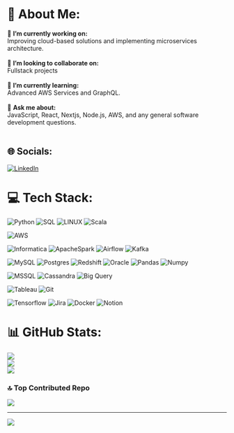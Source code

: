 # 💫 About Me:
🔭 **I’m currently working on:**  <br>Improving cloud-based solutions and implementing microservices architecture.<br><br>👯 **I’m looking to collaborate on:**  <br>Fullstack projects<br><br>🌱 **I’m currently learning:**  <br>Advanced AWS Services and GraphQL.<br><br>💬 **Ask me about:**  <br>JavaScript, React, Nextjs, Node.js, AWS, and any general software development questions.<br><br>


## 🌐 Socials:
[![LinkedIn](https://img.shields.io/badge/LinkedIn-%230077B5.svg?logo=linkedin&logoColor=white)](https://linkedin.com/in/mohitrpatil1007)

# 💻 Tech Stack:
![Python](https://img.shields.io/badge/python-3670A0?style=for-the-badge&logo=python&logoColor=ffdd54) 
![SQL](https://img.shields.io/badge/mssql-3670A0?style=for-the-badge&logo=mssql&logoColor=ffdd54) 
![LINUX](https://img.shields.io/badge/Linux-FCC624?style=for-the-badge&logo=linux&logoColor=black)
![Scala](https://img.shields.io/badge/scala-%2338B2AC.svg?style=for-the-badge&logo=tailwind-css&logoColor=white) 

![AWS](https://img.shields.io/badge/AWS-%23FF9900.svg?style=for-the-badge&logo=amazon-aws&logoColor=white) 

![Informatica](https://img.shields.io/badge/informatica-%232C8EBB.svg?style=for-the-badge&logo=informatica&logoColor=white) 
![ApacheSpark](https://img.shields.io/badge/apache_spark-%234ea94b.svg?style=for-the-badge&logo=apachespark&logoColor=white)
![Airflow](https://img.shields.io/badge/-apacheairflow-005571?style=for-the-badge&logo=apacheairflow) 
![Kafka](https://img.shields.io/badge/-apachekafka-005571?style=for-the-badge&logo=apachekafka)

![MySQL](https://img.shields.io/badge/mysql-%2300f.svg?style=for-the-badge&logo=mysql&logoColor=white) 
![Postgres](https://img.shields.io/badge/postgres-%23316192.svg?style=for-the-badge&logo=postgresql&logoColor=white) 
![Redshift](https://img.shields.io/badge/redshift-%2338B2AC.svg?style=for-the-badge&logo=amazonredshift&logoColor=white) 
![Oracle](https://img.shields.io/badge/oracle-%23DD0031.svg?style=for-the-badge&logo=oracle&logoColor=white) 
![Pandas](https://img.shields.io/badge/pandas-%23316192.svg?style=for-the-badge&logo=pandas&logoColor=white) 
![Numpy](https://img.shields.io/badge/numpy-%23316192.svg?style=for-the-badge&logo=numpy&logoColor=white) 

![MSSQL](https://img.shields.io/badge/microsoft_sql_server-%23316192.svg?style=for-the-badge&logo=microsoftsqlserver&logoColor=white) 
![Cassandra](https://img.shields.io/badge/apache_cassandra-%230db7ed.svg?style=for-the-badge&logo=apachecassandra&logoColor=white) 
![Big Query](https://img.shields.io/badge/-big_query-005571?style=for-the-badge&logo=googlebigquery) 

![Tableau](https://img.shields.io/badge/-tableau-005571?style=for-the-badge&logo=tableau) 
![Git](https://img.shields.io/badge/-git-005571?style=for-the-badge&logo=git) 

![Tensorflow](https://img.shields.io/badge/-tensorflow-005571?style=for-the-badge&logo=tensorflow)
![Jira](https://img.shields.io/badge/jira-%230A0FFF.svg?style=for-the-badge&logo=jira&logoColor=white) 
![Docker](https://img.shields.io/badge/docker-%230db7ed.svg?style=for-the-badge&logo=docker&logoColor=white) 
![Notion](https://img.shields.io/badge/Notion-%23000000.svg?style=for-the-badge&logo=notion&logoColor=white)
# 📊 GitHub Stats:
![](https://github-readme-stats.vercel.app/api?username=mohitrpatil&theme=dark&hide_border=false&include_all_commits=false&count_private=false)<br/>
![](https://github-readme-streak-stats.herokuapp.com/?user=mohitrpatil&theme=dark&hide_border=false)<br/>
![](https://github-readme-stats.vercel.app/api/top-langs/?username=mohitrpatil&theme=dark&hide_border=false&include_all_commits=false&count_private=false&layout=compact)

### 🔝 Top Contributed Repo
![](https://github-contributor-stats.vercel.app/api?username=mohitrpatil&limit=5&theme=tokyonight&combine_all_yearly_contributions=true)

---
[![](https://visitcount.itsvg.in/api?id=mohitrpatil&icon=0&color=0)](https://visitcount.itsvg.in)

<!-- Proudly created with GPRM ( https://gprm.itsvg.in ) -->

